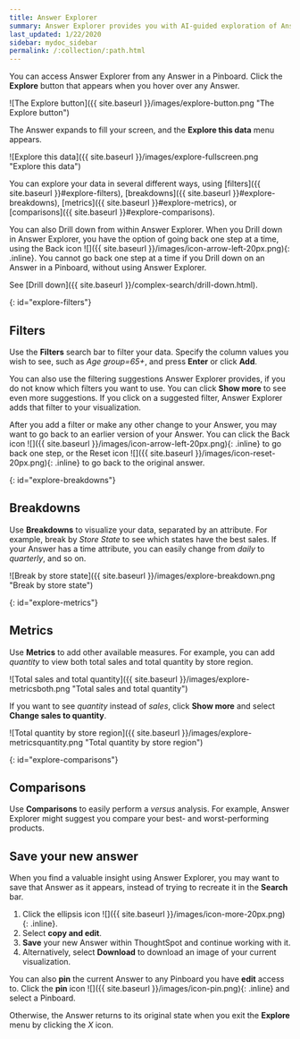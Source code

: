 ```yaml
---
title: Answer Explorer
summary: Answer Explorer provides you with AI-guided exploration of Answers within Pinboards, so you can more easily find valuable and actionable information inside your data.
last_updated: 1/22/2020
sidebar: mydoc_sidebar
permalink: /:collection/:path.html
---
```

You can access Answer Explorer from any Answer in a Pinboard. Click the **Explore** button that appears when you hover over any Answer.

![The Explore button]({{ site.baseurl }}/images/explore-button.png "The Explore button")
<!--{% include image.html file="explore-button.png" title="The Explore button" alt="The Explore button appears when you hover over an Answer in a Pinboard." caption="The Explore button" %}-->

The Answer expands to fill your screen, and the **Explore this data** menu appears.

![Explore this data]({{ site.baseurl }}/images/explore-fullscreen.png "Explore this data")
<!--{% include image.html file="explore-fullscreen.png" title="Explore this data" alt="After you click Explore, the Answer expands to full screen." caption="Explore this data" %}-->

You can explore your data in several different ways, using [filters]({{ site.baseurl }}#explore-filters), [breakdowns]({{ site.baseurl }}#explore-breakdowns), [metrics]({{ site.baseurl }}#explore-metrics), or [comparisons]({{ site.baseurl }}#explore-comparisons).

You can also Drill down from within Answer Explorer. When you Drill down in Answer Explorer, you have the option of going back one step at a time, using the Back icon ![]({{ site.baseurl }}/images/icon-arrow-left-20px.png){: .inline}. You cannot go back one step at a time if you Drill down on an Answer in a Pinboard, without using Answer Explorer.

See [Drill down]({{ site.baseurl }}/complex-search/drill-down.html).

{: id="explore-filters"}
## Filters
Use the **Filters** search bar to filter your data. Specify the column values you wish to see, such as *Age group=65+*, and press **Enter** or click **Add**.

You can also use the filtering suggestions Answer Explorer provides, if you do not know which filters you want to use. You can click **Show more** to see even more suggestions. If you click on a suggested filter, Answer Explorer adds that filter to your visualization.

After you add a filter or make any other change to your Answer, you may want to go back to an earlier version of your Answer. You can click the Back icon ![]({{ site.baseurl }}/images/icon-arrow-left-20px.png){: .inline} to go back one step, or the Reset icon ![]({{ site.baseurl }}/images/icon-reset-20px.png){: .inline} to go back to the original answer.

{: id="explore-breakdowns"}
## Breakdowns
Use **Breakdowns** to visualize your data, separated by an attribute. For example, break by *Store State* to see which states have the best sales. If your Answer has a time attribute, you can easily change from *daily* to *quarterly*, and so on.

![Break by store state]({{ site.baseurl }}/images/explore-breakdown.png "Break by store state")
<!--{% include image.html file="explore-breakdown.png" title="Break by store state" alt="Visually separate your data by store state using the Breakdown feature" caption="Break by store state" %}-->

{: id="explore-metrics"}
## Metrics
Use **Metrics** to add other available measures. For example, you can add *quantity* to view both total sales and total quantity by store region.

![Total sales and total quantity]({{ site.baseurl }}/images/explore-metricsboth.png "Total sales and total quantity")
<!--{% include image.html file="explore-metricsboth.png" title="Total sales and total quantity" alt="You can add another measure to your visualization." caption="Total sales and total quantity" %}-->

If you want to see *quantity* instead of *sales*, click **Show more** and select **Change sales to quantity**.

![Total quantity by store region]({{ site.baseurl }}/images/explore-metricsquantity.png "Total quantity by store region")
<!--{% include image.html file="explore-metricsquantity.png" title="Total quantity by store region" alt="You can replace one measure with another in your visualization." caption="Total quantity by store region" %}-->

{: id="explore-comparisons"}
## Comparisons
Use **Comparisons** to easily perform a *versus* analysis. For example, Answer Explorer might suggest you compare your best- and worst-performing products.

## Save your new answer
When you find a valuable insight using Answer Explorer, you may want to save that Answer as it appears, instead of trying to recreate it in the **Search** bar.
1. Click the ellipsis icon ![]({{ site.baseurl }}/images/icon-more-20px.png){: .inline}.
2. Select **copy and edit**.
3. **Save** your new Answer within ThoughtSpot and continue working with it.
3. Alternatively, select **Download** to download an image of your current visualization.

You can also **pin** the current Answer to any Pinboard you have **edit** access to. Click the **pin** icon ![]({{ site.baseurl }}/images/icon-pin.png){: .inline} and select a Pinboard.

Otherwise, the Answer returns to its original state when you exit the **Explore** menu by clicking the *X* icon.

